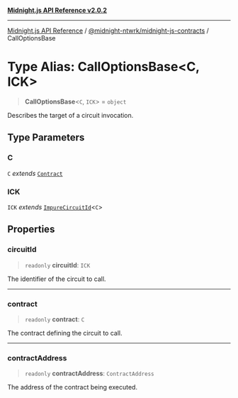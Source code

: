 [**Midnight.js API Reference v2.0.2**](../../../README.md)

***

[Midnight.js API Reference](../../../packages.md) / [@midnight-ntwrk/midnight-js-contracts](../README.md) / CallOptionsBase

# Type Alias: CallOptionsBase\<C, ICK\>

> **CallOptionsBase**\<`C`, `ICK`\> = `object`

Describes the target of a circuit invocation.

## Type Parameters

### C

`C` *extends* [`Contract`](../../midnight-js-types/interfaces/Contract.md)

### ICK

`ICK` *extends* [`ImpureCircuitId`](../../midnight-js-types/type-aliases/ImpureCircuitId.md)\<`C`\>

## Properties

### circuitId

> `readonly` **circuitId**: `ICK`

The identifier of the circuit to call.

***

### contract

> `readonly` **contract**: `C`

The contract defining the circuit to call.

***

### contractAddress

> `readonly` **contractAddress**: `ContractAddress`

The address of the contract being executed.
